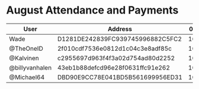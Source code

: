 # August Attendance and Payments 



| User      | Address | 03/08 | 10/08 | 24/08 |
|-----------| -------- | -------- |-------|------|
| Wade      | D1281DE242839FC939745996882C5FC2 | 10000 | 10000      | |
| @TheOneID | 2f010cdf7536e0812d1c04c3e8adf85c | 10000 | 10000 | |
| @Kalvinen | c2955697d963f4f3a02d754ad80d2252 | 10000 |       | |
| @billyvanhalen | 43eb1b88defcd96e28f0631ffc91e262	| 10000 |       | | 10000
| @Michael64 | DBD90E9CC78E041BD5B561699956ED31	| 10000 | 10000 | |
